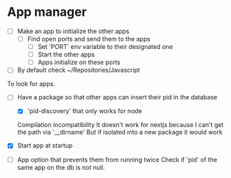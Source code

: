 # App manager

- [ ] Make an app to initialize the other apps
    - [ ] Find open ports and send them to the apps
        - [ ] Set 'PORT' env variable to their designated one
        - [ ] Start the other apps
        - [ ] Apps initialize on these ports

- [ ] By default check ~/Repositories/Javascript

To look for apps.

- [ ] Have a package so that other apps can insert their pid in the database
    - [x] 'pid-discovery' that only works for node
    
    Compilation incompatibility
    It doesn't work for nextjs because I can't get the path via '__dirname'
    But if isolated into a new package it would work

- [x] Start app at startup
- [ ] App option that prevents them from running twice
Check if 'pid' of the same app on the db is not null.
